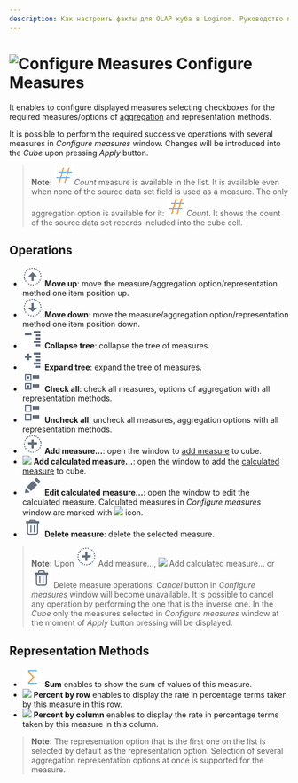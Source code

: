```yaml
---
description: Как настроить факты для OLAP куба в Loginom. Руководство по работе с интерфейсом, доступным операциям, способам отображения данных при визуализации с помощью куба.
---
```

# ![Configure Measures](./../../images/icons/viewers/cube/cases/case-tune_default.svg) Configure Measures

It enables to configure displayed measures selecting checkboxes for the required measures/options of [aggregation](./../../processors/func/aggregation-functions.md) and representation methods.

It is possible to perform the required successive operations with several measures in *Configure measures* window. Changes will be introduced into the *Cube* upon pressing *Apply* button.

> **Note:** ![Count-Measure](./../../images/icons/common/aggregations/factor-count_default.svg)*Count* measure is available in the list. It is available even when none of the source data set field is used as a measure. The only aggregation option is available for it: ![Count-Aggregation](./../../images/icons/common/aggregations/factor-count_default.svg)*Count*. It shows the count of the source data set records included into the cube cell.

## Operations

* ![](./../../images/icons/common/toolbar-controls/moveup_default.svg) **Move up**: move the measure/aggregation option/representation method one item position up.
* ![](./../../images/icons/common/toolbar-controls/movedown_default.svg) **Move down**: move the measure/aggregation option/representation method one item position down.
* ![](./../../images/icons/common/toolbar-controls/collapce-all_default.svg) **Collapse tree**: collapse the tree of measures.
* ![](./../../images/icons/common/toolbar-controls/open-all_default.svg) **Expand tree**: expand the tree of measures.
* ![](./../../images/icons/common/toolbar-controls/check-all_default.svg) **Check all**: check all measures, options of aggregation with all representation methods.
* ![](./../../images/icons/common/toolbar-controls/uncheck-all_default.svg) **Uncheck all**: uncheck all measures, aggregation options with all representation methods.
* ![](./../../images/icons/common/toolbar-controls/toolbar-controls_18x18_plus_default.svg) **Add measure...**: open the window to [add measure](./add-measure.md) to cube.
* ![](./../../images/icons/viewers/cube/cases/case-calc_default.svg) **Add calculated measure…**: open the window to add the [calculated measure](./calculated-measure.md) to cube.
* ![](./../../images/icons/common/toolbar-controls/edit_default.svg) **Edit calculated measure…**: open the window to edit the calculated measure. Calculated measures in *Configure measures* window are  marked with ![](./../../images/icons/components/calc-data_default.svg) icon.
* ![](./../../images/icons/common/toolbar-controls/delete_default.svg) **Delete measure**: delete the selected measure.

> **Note:** Upon ![](./../../images/icons/common/toolbar-controls/toolbar-controls_18x18_plus_default.svg) Add measure..., ![](./../../images/icons/viewers/cube/cases/case-calc_default.svg) Add calculated measure… or ![](./../../images/icons/common/toolbar-controls/delete_default.svg) Delete measure operations, *Cancel* button in *Configure measures* window will become unavailable. It is possible to cancel any operation by performing the one that is the inverse one. In the  *Cube* only the measures selected in *Configure measures* window at the moment of *Apply* button pressing will be displayed.

## Representation Methods

* ![](./../../images/icons/common/aggregations/factor-sum_default.svg) **Sum** enables to show the sum of values of this measure.
* ![](./../../images/icons/viewers/cube/aggregation/row-percent_default.svg) **Percent by row** enables to display the rate in percentage terms taken by this measure in this row.
* ![](./../../images/icons/viewers/cube/aggregation/col-percent_default.svg) **Percent by column** enables to display the rate in percentage terms taken by this measure in this column.

> **Note:** The representation option that is the first one on the list is selected by default as the representation option. Selection of several aggregation representation options at once is supported for the measure.
